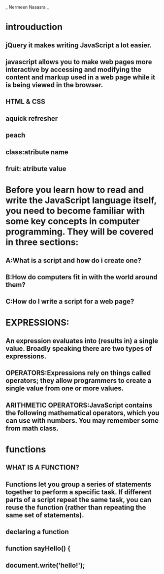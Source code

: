 
_ Nermeen Nasasra _

# introuduction 

## jQuery it makes writing JavaScript a lot easier.
## javascript allows you to make web pages more interactive by accessing and modifying the content and markup used in a web page while it is being viewed in the browser.
## HTML & CSS 
## aquick refresher 
## <p class="fruit">peach</p>
## class:atribute name 
## fruit: atribute value

# Before you learn how to read and write the JavaScript language itself, you need to become familiar with some key concepts in computer programming. They will be covered in three sections: 
## A:What is a script and how do i create one?
## B:How do computers fit in with the world around them? 
## C:How do I write a script for a web page?

# EXPRESSIONS:
## An expression evaluates into (results in) a single value. Broadly speaking there are two types of expressions.
## OPERATORS:Expressions rely on things called operators; they allow programmers to create a single value from one or more values. 
## ARITHMETIC OPERATORS:JavaScript contains the following mathematical operators, which you can use with numbers. You may remember some from math class.


# functions

## WHAT IS A FUNCTION?
## Functions let you group a series of statements together to perform a specific task. If different parts of a script repeat the same task, you can reuse the function (rather than repeating the same set of statements).

## declaring a function

## function sayHello() {
## document.write('hello!');
## 
